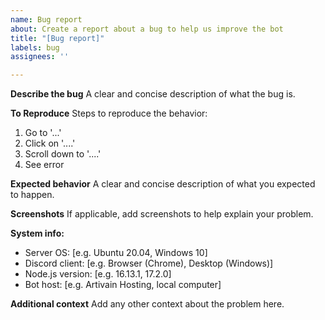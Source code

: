 ```yaml
---
name: Bug report
about: Create a report about a bug to help us improve the bot
title: "[Bug report]"
labels: bug
assignees: ''

---
```


**Describe the bug**
A clear and concise description of what the bug is.

**To Reproduce**
Steps to reproduce the behavior:
1. Go to '...'
2. Click on '....'
3. Scroll down to '....'
4. See error

**Expected behavior**
A clear and concise description of what you expected to happen.

**Screenshots**
If applicable, add screenshots to help explain your problem.

**System info:**
 - Server OS: [e.g. Ubuntu 20.04, Windows 10]
 - Discord client: [e.g. Browser (Chrome), Desktop (Windows)]
 - Node.js version: [e.g. 16.13.1, 17.2.0]
 - Bot host: [e.g. Artivain Hosting, local computer]

**Additional context**
Add any other context about the problem here.
